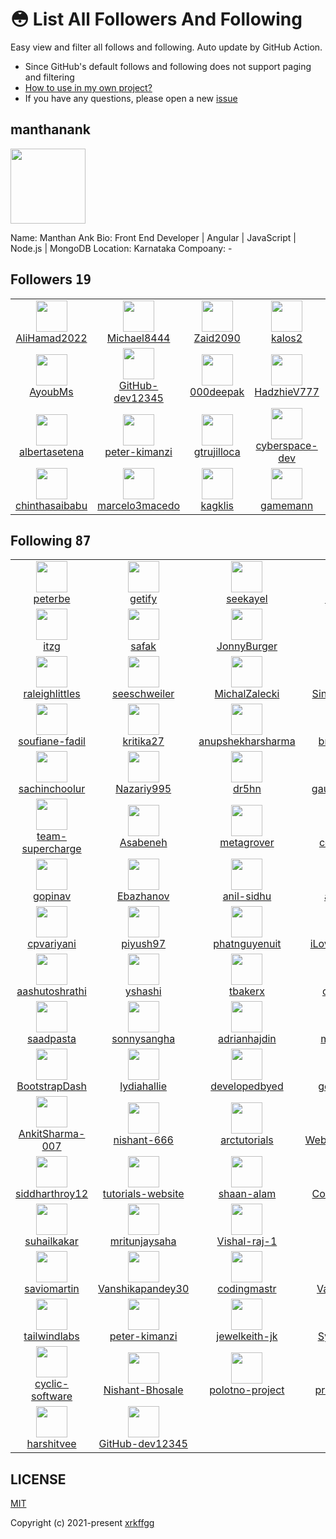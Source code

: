 # 😳 List All Followers And Following

 Easy view and filter all follows and following. Auto update by GitHub Action.

- Since GitHub's default follows and following does not support paging and filtering
- [How to use in my own project?](https://github.com/xrkffgg/list-all-followers-and-following/issues/1)
- If you have any questions, please open a new [issue](https://github.com/xrkffgg/list-all-followers-and-following/issues)

## manthanank

<img src="https://avatars.githubusercontent.com/u/50883320?v=4" width="120" />

Name: Manthan Ank 
Bio: Front End Developer | Angular | JavaScript | Node.js | MongoDB
Location: Karnataka
Compoany: -

## Followers <kbd>19</kbd>

<table>
  <tr>
    <td width="150" align="center">
      <a href="https://github.com/AliHamad2022">
        <img src="https://avatars.githubusercontent.com/u/114024956?v=4" width="50" />
        <br />
        AliHamad2022
      </a>
    </td>
    <td width="150" align="center">
      <a href="https://github.com/Michael8444">
        <img src="https://avatars.githubusercontent.com/u/113750723?v=4" width="50" />
        <br />
        Michael8444
      </a>
    </td>
    <td width="150" align="center">
      <a href="https://github.com/Zaid2090">
        <img src="https://avatars.githubusercontent.com/u/109166536?v=4" width="50" />
        <br />
        Zaid2090
      </a>
    </td>
    <td width="150" align="center">
      <a href="https://github.com/kalos2">
        <img src="https://avatars.githubusercontent.com/u/107180788?v=4" width="50" />
        <br />
        kalos2
      </a>
    </td>
    <td width="150" align="center">
      <a href="https://github.com/cumsoft">
        <img src="https://avatars.githubusercontent.com/u/97250816?v=4" width="50" />
        <br />
        cumsoft
      </a>
    </td>
  </tr><tr>
    <td width="150" align="center">
      <a href="https://github.com/AyoubMs">
        <img src="https://avatars.githubusercontent.com/u/95053734?v=4" width="50" />
        <br />
        AyoubMs
      </a>
    </td>
    <td width="150" align="center">
      <a href="https://github.com/GitHub-dev12345">
        <img src="https://avatars.githubusercontent.com/u/92583680?v=4" width="50" />
        <br />
        GitHub-dev12345
      </a>
    </td>
    <td width="150" align="center">
      <a href="https://github.com/000deepak">
        <img src="https://avatars.githubusercontent.com/u/90568067?v=4" width="50" />
        <br />
        000deepak
      </a>
    </td>
    <td width="150" align="center">
      <a href="https://github.com/HadzhieV777">
        <img src="https://avatars.githubusercontent.com/u/88735655?v=4" width="50" />
        <br />
        HadzhieV777
      </a>
    </td>
    <td width="150" align="center">
      <a href="https://github.com/Mylove1234">
        <img src="https://avatars.githubusercontent.com/u/82126809?v=4" width="50" />
        <br />
        Mylove1234
      </a>
    </td>
  </tr><tr>
    <td width="150" align="center">
      <a href="https://github.com/albertasetena">
        <img src="https://avatars.githubusercontent.com/u/73171653?v=4" width="50" />
        <br />
        albertasetena
      </a>
    </td>
    <td width="150" align="center">
      <a href="https://github.com/peter-kimanzi">
        <img src="https://avatars.githubusercontent.com/u/71552773?v=4" width="50" />
        <br />
        peter-kimanzi
      </a>
    </td>
    <td width="150" align="center">
      <a href="https://github.com/gtrujilloca">
        <img src="https://avatars.githubusercontent.com/u/70419615?v=4" width="50" />
        <br />
        gtrujilloca
      </a>
    </td>
    <td width="150" align="center">
      <a href="https://github.com/cyberspace-dev">
        <img src="https://avatars.githubusercontent.com/u/56455130?v=4" width="50" />
        <br />
        cyberspace-dev
      </a>
    </td>
    <td width="150" align="center">
      <a href="https://github.com/SWxEng">
        <img src="https://avatars.githubusercontent.com/u/55116927?v=4" width="50" />
        <br />
        SWxEng
      </a>
    </td>
  </tr><tr>
    <td width="150" align="center">
      <a href="https://github.com/chinthasaibabu">
        <img src="https://avatars.githubusercontent.com/u/49228829?v=4" width="50" />
        <br />
        chinthasaibabu
      </a>
    </td>
    <td width="150" align="center">
      <a href="https://github.com/marcelo3macedo">
        <img src="https://avatars.githubusercontent.com/u/12199353?v=4" width="50" />
        <br />
        marcelo3macedo
      </a>
    </td>
    <td width="150" align="center">
      <a href="https://github.com/kagklis">
        <img src="https://avatars.githubusercontent.com/u/10770280?v=4" width="50" />
        <br />
        kagklis
      </a>
    </td>
    <td width="150" align="center">
      <a href="https://github.com/gamemann">
        <img src="https://avatars.githubusercontent.com/u/6509565?v=4" width="50" />
        <br />
        gamemann
      </a>
    </td>
    <td width="150" align="center">
    </td>
  </tr>
</table>

## Following <kbd>87</kbd>

<table>
  <tr>
    <td width="150" align="center">
      <a href="https://github.com/peterbe">
        <img src="https://avatars.githubusercontent.com/u/26739?v=4" width="50" />
        <br />
        peterbe
      </a>
    </td>
    <td width="150" align="center">
      <a href="https://github.com/getify">
        <img src="https://avatars.githubusercontent.com/u/150330?v=4" width="50" />
        <br />
        getify
      </a>
    </td>
    <td width="150" align="center">
      <a href="https://github.com/seekayel">
        <img src="https://avatars.githubusercontent.com/u/214988?v=4" width="50" />
        <br />
        seekayel
      </a>
    </td>
    <td width="150" align="center">
      <a href="https://github.com/sethvargo">
        <img src="https://avatars.githubusercontent.com/u/408570?v=4" width="50" />
        <br />
        sethvargo
      </a>
    </td>
    <td width="150" align="center">
      <a href="https://github.com/cornflourblue">
        <img src="https://avatars.githubusercontent.com/u/785317?v=4" width="50" />
        <br />
        cornflourblue
      </a>
    </td>
  </tr><tr>
    <td width="150" align="center">
      <a href="https://github.com/itzg">
        <img src="https://avatars.githubusercontent.com/u/988985?v=4" width="50" />
        <br />
        itzg
      </a>
    </td>
    <td width="150" align="center">
      <a href="https://github.com/safak">
        <img src="https://avatars.githubusercontent.com/u/1486366?v=4" width="50" />
        <br />
        safak
      </a>
    </td>
    <td width="150" align="center">
      <a href="https://github.com/JonnyBurger">
        <img src="https://avatars.githubusercontent.com/u/1629785?v=4" width="50" />
        <br />
        JonnyBurger
      </a>
    </td>
    <td width="150" align="center">
      <a href="https://github.com/asottile">
        <img src="https://avatars.githubusercontent.com/u/1810591?v=4" width="50" />
        <br />
        asottile
      </a>
    </td>
    <td width="150" align="center">
      <a href="https://github.com/khan4019">
        <img src="https://avatars.githubusercontent.com/u/1848375?v=4" width="50" />
        <br />
        khan4019
      </a>
    </td>
  </tr><tr>
    <td width="150" align="center">
      <a href="https://github.com/raleighlittles">
        <img src="https://avatars.githubusercontent.com/u/2137201?v=4" width="50" />
        <br />
        raleighlittles
      </a>
    </td>
    <td width="150" align="center">
      <a href="https://github.com/seeschweiler">
        <img src="https://avatars.githubusercontent.com/u/2191378?v=4" width="50" />
        <br />
        seeschweiler
      </a>
    </td>
    <td width="150" align="center">
      <a href="https://github.com/MichalZalecki">
        <img src="https://avatars.githubusercontent.com/u/3136577?v=4" width="50" />
        <br />
        MichalZalecki
      </a>
    </td>
    <td width="150" align="center">
      <a href="https://github.com/SinghDigamber">
        <img src="https://avatars.githubusercontent.com/u/3215808?v=4" width="50" />
        <br />
        SinghDigamber
      </a>
    </td>
    <td width="150" align="center">
      <a href="https://github.com/prabaprakash">
        <img src="https://avatars.githubusercontent.com/u/3902309?v=4" width="50" />
        <br />
        prabaprakash
      </a>
    </td>
  </tr><tr>
    <td width="150" align="center">
      <a href="https://github.com/soufiane-fadil">
        <img src="https://avatars.githubusercontent.com/u/4992012?v=4" width="50" />
        <br />
        soufiane-fadil
      </a>
    </td>
    <td width="150" align="center">
      <a href="https://github.com/kritika27">
        <img src="https://avatars.githubusercontent.com/u/4997491?v=4" width="50" />
        <br />
        kritika27
      </a>
    </td>
    <td width="150" align="center">
      <a href="https://github.com/anupshekharsharma">
        <img src="https://avatars.githubusercontent.com/u/5077992?v=4" width="50" />
        <br />
        anupshekharsharma
      </a>
    </td>
    <td width="150" align="center">
      <a href="https://github.com/bradtraversy">
        <img src="https://avatars.githubusercontent.com/u/5550850?v=4" width="50" />
        <br />
        bradtraversy
      </a>
    </td>
    <td width="150" align="center">
      <a href="https://github.com/donspablo">
        <img src="https://avatars.githubusercontent.com/u/6468571?v=4" width="50" />
        <br />
        donspablo
      </a>
    </td>
  </tr><tr>
    <td width="150" align="center">
      <a href="https://github.com/sachinchoolur">
        <img src="https://avatars.githubusercontent.com/u/6586706?v=4" width="50" />
        <br />
        sachinchoolur
      </a>
    </td>
    <td width="150" align="center">
      <a href="https://github.com/Nazariy995">
        <img src="https://avatars.githubusercontent.com/u/6589966?v=4" width="50" />
        <br />
        Nazariy995
      </a>
    </td>
    <td width="150" align="center">
      <a href="https://github.com/dr5hn">
        <img src="https://avatars.githubusercontent.com/u/6929121?v=4" width="50" />
        <br />
        dr5hn
      </a>
    </td>
    <td width="150" align="center">
      <a href="https://github.com/gautamkrishnar">
        <img src="https://avatars.githubusercontent.com/u/8397274?v=4" width="50" />
        <br />
        gautamkrishnar
      </a>
    </td>
    <td width="150" align="center">
      <a href="https://github.com/CleverProgrammer">
        <img src="https://avatars.githubusercontent.com/u/8461930?v=4" width="50" />
        <br />
        CleverProgrammer
      </a>
    </td>
  </tr><tr>
    <td width="150" align="center">
      <a href="https://github.com/team-supercharge">
        <img src="https://avatars.githubusercontent.com/u/8873717?v=4" width="50" />
        <br />
        team-supercharge
      </a>
    </td>
    <td width="150" align="center">
      <a href="https://github.com/Asabeneh">
        <img src="https://avatars.githubusercontent.com/u/9008063?v=4" width="50" />
        <br />
        Asabeneh
      </a>
    </td>
    <td width="150" align="center">
      <a href="https://github.com/metagrover">
        <img src="https://avatars.githubusercontent.com/u/9116042?v=4" width="50" />
        <br />
        metagrover
      </a>
    </td>
    <td width="150" align="center">
      <a href="https://github.com/codediodeio">
        <img src="https://avatars.githubusercontent.com/u/10172199?v=4" width="50" />
        <br />
        codediodeio
      </a>
    </td>
    <td width="150" align="center">
      <a href="https://github.com/bobangajicsm">
        <img src="https://avatars.githubusercontent.com/u/12565329?v=4" width="50" />
        <br />
        bobangajicsm
      </a>
    </td>
  </tr><tr>
    <td width="150" align="center">
      <a href="https://github.com/gopinav">
        <img src="https://avatars.githubusercontent.com/u/13146172?v=4" width="50" />
        <br />
        gopinav
      </a>
    </td>
    <td width="150" align="center">
      <a href="https://github.com/Ebazhanov">
        <img src="https://avatars.githubusercontent.com/u/13170022?v=4" width="50" />
        <br />
        Ebazhanov
      </a>
    </td>
    <td width="150" align="center">
      <a href="https://github.com/anil-sidhu">
        <img src="https://avatars.githubusercontent.com/u/14924211?v=4" width="50" />
        <br />
        anil-sidhu
      </a>
    </td>
    <td width="150" align="center">
      <a href="https://github.com/anmol098">
        <img src="https://avatars.githubusercontent.com/u/15426564?v=4" width="50" />
        <br />
        anmol098
      </a>
    </td>
    <td width="150" align="center">
      <a href="https://github.com/tekTutorialsHub">
        <img src="https://avatars.githubusercontent.com/u/16020054?v=4" width="50" />
        <br />
        tekTutorialsHub
      </a>
    </td>
  </tr><tr>
    <td width="150" align="center">
      <a href="https://github.com/cpvariyani">
        <img src="https://avatars.githubusercontent.com/u/16752765?v=4" width="50" />
        <br />
        cpvariyani
      </a>
    </td>
    <td width="150" align="center">
      <a href="https://github.com/piyush97">
        <img src="https://avatars.githubusercontent.com/u/18229627?v=4" width="50" />
        <br />
        piyush97
      </a>
    </td>
    <td width="150" align="center">
      <a href="https://github.com/phatnguyenuit">
        <img src="https://avatars.githubusercontent.com/u/19201982?v=4" width="50" />
        <br />
        phatnguyenuit
      </a>
    </td>
    <td width="150" align="center">
      <a href="https://github.com/iLoveCodingOrg">
        <img src="https://avatars.githubusercontent.com/u/20549818?v=4" width="50" />
        <br />
        iLoveCodingOrg
      </a>
    </td>
    <td width="150" align="center">
      <a href="https://github.com/DenverCoder1">
        <img src="https://avatars.githubusercontent.com/u/20955511?v=4" width="50" />
        <br />
        DenverCoder1
      </a>
    </td>
  </tr><tr>
    <td width="150" align="center">
      <a href="https://github.com/aashutoshrathi">
        <img src="https://avatars.githubusercontent.com/u/21199234?v=4" width="50" />
        <br />
        aashutoshrathi
      </a>
    </td>
    <td width="150" align="center">
      <a href="https://github.com/yshashi">
        <img src="https://avatars.githubusercontent.com/u/21971232?v=4" width="50" />
        <br />
        yshashi
      </a>
    </td>
    <td width="150" align="center">
      <a href="https://github.com/tbakerx">
        <img src="https://avatars.githubusercontent.com/u/22460757?v=4" width="50" />
        <br />
        tbakerx
      </a>
    </td>
    <td width="150" align="center">
      <a href="https://github.com/coursefiles">
        <img src="https://avatars.githubusercontent.com/u/22717033?v=4" width="50" />
        <br />
        coursefiles
      </a>
    </td>
    <td width="150" align="center">
      <a href="https://github.com/ihsavru">
        <img src="https://avatars.githubusercontent.com/u/22816171?v=4" width="50" />
        <br />
        ihsavru
      </a>
    </td>
  </tr><tr>
    <td width="150" align="center">
      <a href="https://github.com/saadpasta">
        <img src="https://avatars.githubusercontent.com/u/23307811?v=4" width="50" />
        <br />
        saadpasta
      </a>
    </td>
    <td width="150" align="center">
      <a href="https://github.com/sonnysangha">
        <img src="https://avatars.githubusercontent.com/u/24712956?v=4" width="50" />
        <br />
        sonnysangha
      </a>
    </td>
    <td width="150" align="center">
      <a href="https://github.com/adrianhajdin">
        <img src="https://avatars.githubusercontent.com/u/24898559?v=4" width="50" />
        <br />
        adrianhajdin
      </a>
    </td>
    <td width="150" align="center">
      <a href="https://github.com/markodenic">
        <img src="https://avatars.githubusercontent.com/u/25146984?v=4" width="50" />
        <br />
        markodenic
      </a>
    </td>
    <td width="150" align="center">
      <a href="https://github.com/2KAbhishek">
        <img src="https://avatars.githubusercontent.com/u/25423853?v=4" width="50" />
        <br />
        2KAbhishek
      </a>
    </td>
  </tr><tr>
    <td width="150" align="center">
      <a href="https://github.com/BootstrapDash">
        <img src="https://avatars.githubusercontent.com/u/29393087?v=4" width="50" />
        <br />
        BootstrapDash
      </a>
    </td>
    <td width="150" align="center">
      <a href="https://github.com/lydiahallie">
        <img src="https://avatars.githubusercontent.com/u/29451794?v=4" width="50" />
        <br />
        lydiahallie
      </a>
    </td>
    <td width="150" align="center">
      <a href="https://github.com/developedbyed">
        <img src="https://avatars.githubusercontent.com/u/31110235?v=4" width="50" />
        <br />
        developedbyed
      </a>
    </td>
    <td width="150" align="center">
      <a href="https://github.com/geekyshow1">
        <img src="https://avatars.githubusercontent.com/u/32277105?v=4" width="50" />
        <br />
        geekyshow1
      </a>
    </td>
    <td width="150" align="center">
      <a href="https://github.com/CodAffection">
        <img src="https://avatars.githubusercontent.com/u/32505654?v=4" width="50" />
        <br />
        CodAffection
      </a>
    </td>
  </tr><tr>
    <td width="150" align="center">
      <a href="https://github.com/AnkitSharma-007">
        <img src="https://avatars.githubusercontent.com/u/33789321?v=4" width="50" />
        <br />
        AnkitSharma-007
      </a>
    </td>
    <td width="150" align="center">
      <a href="https://github.com/nishant-666">
        <img src="https://avatars.githubusercontent.com/u/33790075?v=4" width="50" />
        <br />
        nishant-666
      </a>
    </td>
    <td width="150" align="center">
      <a href="https://github.com/arctutorials">
        <img src="https://avatars.githubusercontent.com/u/36338296?v=4" width="50" />
        <br />
        arctutorials
      </a>
    </td>
    <td width="150" align="center">
      <a href="https://github.com/WebDevSimplified">
        <img src="https://avatars.githubusercontent.com/u/39717099?v=4" width="50" />
        <br />
        WebDevSimplified
      </a>
    </td>
    <td width="150" align="center">
      <a href="https://github.com/prabinmagar">
        <img src="https://avatars.githubusercontent.com/u/40146095?v=4" width="50" />
        <br />
        prabinmagar
      </a>
    </td>
  </tr><tr>
    <td width="150" align="center">
      <a href="https://github.com/siddharthroy12">
        <img src="https://avatars.githubusercontent.com/u/46083528?v=4" width="50" />
        <br />
        siddharthroy12
      </a>
    </td>
    <td width="150" align="center">
      <a href="https://github.com/tutorials-website">
        <img src="https://avatars.githubusercontent.com/u/46397286?v=4" width="50" />
        <br />
        tutorials-website
      </a>
    </td>
    <td width="150" align="center">
      <a href="https://github.com/shaan-alam">
        <img src="https://avatars.githubusercontent.com/u/48273777?v=4" width="50" />
        <br />
        shaan-alam
      </a>
    </td>
    <td width="150" align="center">
      <a href="https://github.com/CodeWithHarry">
        <img src="https://avatars.githubusercontent.com/u/48705673?v=4" width="50" />
        <br />
        CodeWithHarry
      </a>
    </td>
    <td width="150" align="center">
      <a href="https://github.com/bezkoder">
        <img src="https://avatars.githubusercontent.com/u/52996966?v=4" width="50" />
        <br />
        bezkoder
      </a>
    </td>
  </tr><tr>
    <td width="150" align="center">
      <a href="https://github.com/suhailkakar">
        <img src="https://avatars.githubusercontent.com/u/56798748?v=4" width="50" />
        <br />
        suhailkakar
      </a>
    </td>
    <td width="150" align="center">
      <a href="https://github.com/mritunjaysaha">
        <img src="https://avatars.githubusercontent.com/u/59063979?v=4" width="50" />
        <br />
        mritunjaysaha
      </a>
    </td>
    <td width="150" align="center">
      <a href="https://github.com/Vishal-raj-1">
        <img src="https://avatars.githubusercontent.com/u/59874304?v=4" width="50" />
        <br />
        Vishal-raj-1
      </a>
    </td>
    <td width="150" align="center">
      <a href="https://github.com/HrHasnai">
        <img src="https://avatars.githubusercontent.com/u/60227425?v=4" width="50" />
        <br />
        HrHasnai
      </a>
    </td>
    <td width="150" align="center">
      <a href="https://github.com/CleverProgrammers">
        <img src="https://avatars.githubusercontent.com/u/60327839?v=4" width="50" />
        <br />
        CleverProgrammers
      </a>
    </td>
  </tr><tr>
    <td width="150" align="center">
      <a href="https://github.com/saviomartin">
        <img src="https://avatars.githubusercontent.com/u/61895712?v=4" width="50" />
        <br />
        saviomartin
      </a>
    </td>
    <td width="150" align="center">
      <a href="https://github.com/Vanshikapandey30">
        <img src="https://avatars.githubusercontent.com/u/62590661?v=4" width="50" />
        <br />
        Vanshikapandey30
      </a>
    </td>
    <td width="150" align="center">
      <a href="https://github.com/codingmastr">
        <img src="https://avatars.githubusercontent.com/u/63731974?v=4" width="50" />
        <br />
        codingmastr
      </a>
    </td>
    <td width="150" align="center">
      <a href="https://github.com/Vaibhav2002">
        <img src="https://avatars.githubusercontent.com/u/64367926?v=4" width="50" />
        <br />
        Vaibhav2002
      </a>
    </td>
    <td width="150" align="center">
      <a href="https://github.com/ishikkkkaaaa">
        <img src="https://avatars.githubusercontent.com/u/64490215?v=4" width="50" />
        <br />
        ishikkkkaaaa
      </a>
    </td>
  </tr><tr>
    <td width="150" align="center">
      <a href="https://github.com/tailwindlabs">
        <img src="https://avatars.githubusercontent.com/u/67109815?v=4" width="50" />
        <br />
        tailwindlabs
      </a>
    </td>
    <td width="150" align="center">
      <a href="https://github.com/peter-kimanzi">
        <img src="https://avatars.githubusercontent.com/u/71552773?v=4" width="50" />
        <br />
        peter-kimanzi
      </a>
    </td>
    <td width="150" align="center">
      <a href="https://github.com/jewelkeith-jk">
        <img src="https://avatars.githubusercontent.com/u/71940573?v=4" width="50" />
        <br />
        jewelkeith-jk
      </a>
    </td>
    <td width="150" align="center">
      <a href="https://github.com/Syntacticdev">
        <img src="https://avatars.githubusercontent.com/u/73601146?v=4" width="50" />
        <br />
        Syntacticdev
      </a>
    </td>
    <td width="150" align="center">
      <a href="https://github.com/PapaReact">
        <img src="https://avatars.githubusercontent.com/u/76973017?v=4" width="50" />
        <br />
        PapaReact
      </a>
    </td>
  </tr><tr>
    <td width="150" align="center">
      <a href="https://github.com/cyclic-software">
        <img src="https://avatars.githubusercontent.com/u/77067997?v=4" width="50" />
        <br />
        cyclic-software
      </a>
    </td>
    <td width="150" align="center">
      <a href="https://github.com/Nishant-Bhosale">
        <img src="https://avatars.githubusercontent.com/u/77777251?v=4" width="50" />
        <br />
        Nishant-Bhosale
      </a>
    </td>
    <td width="150" align="center">
      <a href="https://github.com/polotno-project">
        <img src="https://avatars.githubusercontent.com/u/82552321?v=4" width="50" />
        <br />
        polotno-project
      </a>
    </td>
    <td width="150" align="center">
      <a href="https://github.com/priya42bagde">
        <img src="https://avatars.githubusercontent.com/u/84898186?v=4" width="50" />
        <br />
        priya42bagde
      </a>
    </td>
    <td width="150" align="center">
      <a href="https://github.com/developerhafizur">
        <img src="https://avatars.githubusercontent.com/u/86799886?v=4" width="50" />
        <br />
        developerhafizur
      </a>
    </td>
  </tr><tr>
    <td width="150" align="center">
      <a href="https://github.com/harshitvee">
        <img src="https://avatars.githubusercontent.com/u/87263170?v=4" width="50" />
        <br />
        harshitvee
      </a>
    </td>
    <td width="150" align="center">
      <a href="https://github.com/GitHub-dev12345">
        <img src="https://avatars.githubusercontent.com/u/92583680?v=4" width="50" />
        <br />
        GitHub-dev12345
      </a>
    </td>
    <td width="150" align="center">
    </td>
    <td width="150" align="center">
    </td>
    <td width="150" align="center">
    </td>
  </tr>
</table>

## LICENSE

[MIT](https://github.com/xrkffgg/list-all-followers-and-following/blob/main/LICENSE)

Copyright (c) 2021-present [xrkffgg](https://github.com/xrkffgg)

